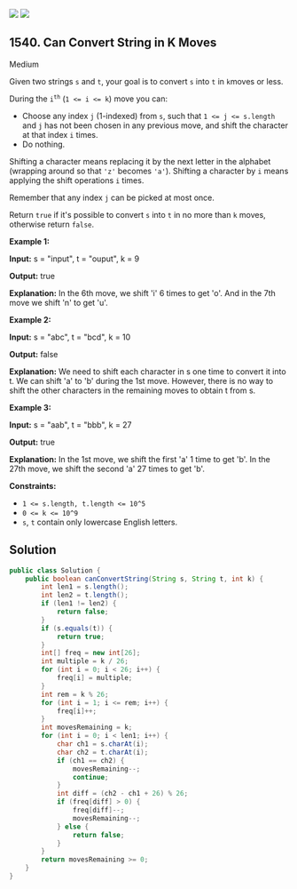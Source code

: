 [![](https://img.shields.io/github/stars/javadev/LeetCode-in-Java?label=Stars&style=flat-square)](https://github.com/javadev/LeetCode-in-Java)
[![](https://img.shields.io/github/forks/javadev/LeetCode-in-Java?label=Fork%20me%20on%20GitHub%20&style=flat-square)](https://github.com/javadev/LeetCode-in-Java/fork)

## 1540\. Can Convert String in K Moves

Medium

Given two strings `s` and `t`, your goal is to convert `s` into `t` in `k`moves or less.

During the <code>i<sup>th</sup></code> (`1 <= i <= k`) move you can:

*   Choose any index `j` (1-indexed) from `s`, such that `1 <= j <= s.length` and `j` has not been chosen in any previous move, and shift the character at that index `i` times.
*   Do nothing.

Shifting a character means replacing it by the next letter in the alphabet (wrapping around so that `'z'` becomes `'a'`). Shifting a character by `i` means applying the shift operations `i` times.

Remember that any index `j` can be picked at most once.

Return `true` if it's possible to convert `s` into `t` in no more than `k` moves, otherwise return `false`.

**Example 1:**

**Input:** s = "input", t = "ouput", k = 9

**Output:** true

**Explanation:** In the 6th move, we shift 'i' 6 times to get 'o'. And in the 7th move we shift 'n' to get 'u'.

**Example 2:**

**Input:** s = "abc", t = "bcd", k = 10

**Output:** false

**Explanation:** We need to shift each character in s one time to convert it into t. We can shift 'a' to 'b' during the 1st move. However, there is no way to shift the other characters in the remaining moves to obtain t from s.

**Example 3:**

**Input:** s = "aab", t = "bbb", k = 27

**Output:** true

**Explanation:** In the 1st move, we shift the first 'a' 1 time to get 'b'. In the 27th move, we shift the second 'a' 27 times to get 'b'.

**Constraints:**

*   `1 <= s.length, t.length <= 10^5`
*   `0 <= k <= 10^9`
*   `s`, `t` contain only lowercase English letters.

## Solution

```java
public class Solution {
    public boolean canConvertString(String s, String t, int k) {
        int len1 = s.length();
        int len2 = t.length();
        if (len1 != len2) {
            return false;
        }
        if (s.equals(t)) {
            return true;
        }
        int[] freq = new int[26];
        int multiple = k / 26;
        for (int i = 0; i < 26; i++) {
            freq[i] = multiple;
        }
        int rem = k % 26;
        for (int i = 1; i <= rem; i++) {
            freq[i]++;
        }
        int movesRemaining = k;
        for (int i = 0; i < len1; i++) {
            char ch1 = s.charAt(i);
            char ch2 = t.charAt(i);
            if (ch1 == ch2) {
                movesRemaining--;
                continue;
            }
            int diff = (ch2 - ch1 + 26) % 26;
            if (freq[diff] > 0) {
                freq[diff]--;
                movesRemaining--;
            } else {
                return false;
            }
        }
        return movesRemaining >= 0;
    }
}
```